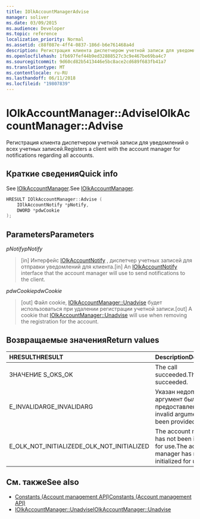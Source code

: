 ```yaml
---
title: IOlkAccountManagerAdvise
manager: soliver
ms.date: 03/09/2015
ms.audience: Developer
ms.topic: reference
localization_priority: Normal
ms.assetid: c88f087e-4ff4-0837-186d-b6e761468a4d
description: Регистрация клиента диспетчером учетной записи для уведомлений о всех учетных записей.
ms.openlocfilehash: 1fb697fef44b9ed32888527c3c9e467be69ba4c7
ms.sourcegitcommit: 9d60cd82b5413446e5bc8ace2cd689f683fb41a7
ms.translationtype: MT
ms.contentlocale: ru-RU
ms.lasthandoff: 06/11/2018
ms.locfileid: "19807839"
---
```

# <a name="iolkaccountmanageradvise"></a><span data-ttu-id="6f7ed-103">IOlkAccountManager::Advise</span><span class="sxs-lookup"><span data-stu-id="6f7ed-103">IOlkAccountManager::Advise</span></span>

<span data-ttu-id="6f7ed-104">Регистрация клиента диспетчером учетной записи для уведомлений о всех учетных записей.</span><span class="sxs-lookup"><span data-stu-id="6f7ed-104">Registers a client with the account manager for notifications regarding all accounts.</span></span>
  
## <a name="quick-info"></a><span data-ttu-id="6f7ed-105">Краткие сведения</span><span class="sxs-lookup"><span data-stu-id="6f7ed-105">Quick info</span></span>

<span data-ttu-id="6f7ed-106">See [IOlkAccountManager](iolkaccountmanager.md).</span><span class="sxs-lookup"><span data-stu-id="6f7ed-106">See [IOlkAccountManager](iolkaccountmanager.md).</span></span>
  
```cpp
HRESULT IOlkAccountManager::Advise (  
    IOlkAccountNotify *pNotify, 
    DWORD *pdwCookie 
);
```

## <a name="parameters"></a><span data-ttu-id="6f7ed-107">Parameters</span><span class="sxs-lookup"><span data-stu-id="6f7ed-107">Parameters</span></span>

<span data-ttu-id="6f7ed-108">_pNotify_</span><span class="sxs-lookup"><span data-stu-id="6f7ed-108">_pNotify_</span></span>
  
> <span data-ttu-id="6f7ed-109">[in] Интерфейс [IOlkAccountNotify](iolkaccountnotify.md) , диспетчер учетных записей для отправки уведомлений для клиента.</span><span class="sxs-lookup"><span data-stu-id="6f7ed-109">[in] An [IOlkAccountNotify](iolkaccountnotify.md) interface that the account manager will use to send notifications to the client.</span></span> 
    
<span data-ttu-id="6f7ed-110">_pdwCookie_</span><span class="sxs-lookup"><span data-stu-id="6f7ed-110">_pdwCookie_</span></span>
  
> <span data-ttu-id="6f7ed-111">[out] Файл cookie, [IOlkAccountManager::Unadvise](iolkaccountmanager-unadvise.md) будет использоваться при удалении регистрации учетной записи.</span><span class="sxs-lookup"><span data-stu-id="6f7ed-111">[out] A cookie that [IOlkAccountManager::Unadvise](iolkaccountmanager-unadvise.md) will use when removing the registration for the account.</span></span> 
    
## <a name="return-values"></a><span data-ttu-id="6f7ed-112">Возвращаемые значения</span><span class="sxs-lookup"><span data-stu-id="6f7ed-112">Return values</span></span>

|<span data-ttu-id="6f7ed-113">**HRESULT**</span><span class="sxs-lookup"><span data-stu-id="6f7ed-113">**HRESULT**</span></span>|<span data-ttu-id="6f7ed-114">**Description**</span><span class="sxs-lookup"><span data-stu-id="6f7ed-114">**Description**</span></span>|
|:-----|:-----|
|<span data-ttu-id="6f7ed-115">ЗНАЧЕНИЕ S_OK</span><span class="sxs-lookup"><span data-stu-id="6f7ed-115">S_OK</span></span>  <br/> |<span data-ttu-id="6f7ed-116">The call succeeded.</span><span class="sxs-lookup"><span data-stu-id="6f7ed-116">The call succeeded.</span></span>  <br/> |
|<span data-ttu-id="6f7ed-117">E_INVALIDARG</span><span class="sxs-lookup"><span data-stu-id="6f7ed-117">E_INVALIDARG</span></span>  <br/> |<span data-ttu-id="6f7ed-118">Указан недопустимый аргумент было предоставлено.</span><span class="sxs-lookup"><span data-stu-id="6f7ed-118">An invalid argument has been provided.</span></span>  <br/> |
|<span data-ttu-id="6f7ed-119">E_OLK_NOT_INITIALIZED</span><span class="sxs-lookup"><span data-stu-id="6f7ed-119">E_OLK_NOT_INITIALIZED</span></span>  <br/> |<span data-ttu-id="6f7ed-120">The account manager has not been initialized for use.</span><span class="sxs-lookup"><span data-stu-id="6f7ed-120">The account manager has not been initialized for use.</span></span>  <br/> |
   
## <a name="see-also"></a><span data-ttu-id="6f7ed-121">См. также</span><span class="sxs-lookup"><span data-stu-id="6f7ed-121">See also</span></span>

- [<span data-ttu-id="6f7ed-122">Constants (Account management API)</span><span class="sxs-lookup"><span data-stu-id="6f7ed-122">Constants (Account management API)</span></span>](constants-account-management-api.md)  
- [<span data-ttu-id="6f7ed-123">IOlkAccountManager::Unadvise</span><span class="sxs-lookup"><span data-stu-id="6f7ed-123">IOlkAccountManager::Unadvise</span></span>](iolkaccountmanager-unadvise.md)


